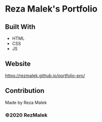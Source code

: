 # Reza Malek's Portfolio 

## Built With
- HTML
- CSS
- JS

## Website 
https://rezmalek.github.io/portfolio-pro/

## Contribution
Made by Reza Malek

### ©2020 RezMalek
